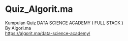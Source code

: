 # Quiz_Algorit.ma
Kumpulan Quiz DATA SCIENCE ACADEMY ( FULL STACK )<br>
By Algori.ma<br>
https://algorit.ma/data-science-academy/

